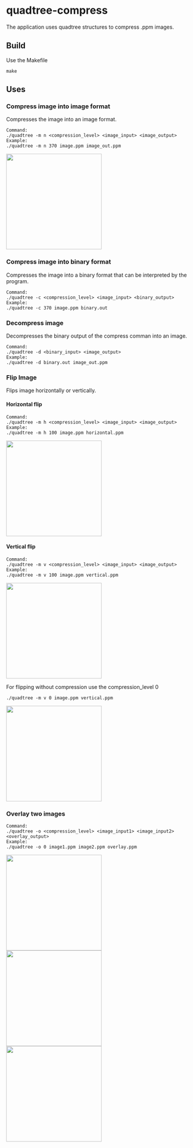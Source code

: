 # quadtree-compress
The application uses quadtree structures to compress .ppm images.

## Build
Use the Makefile
~~~
make
~~~
##  Uses 
### Compress image into image format
Compresses the image into an image format.
~~~
Command:
./quadtree -m n <compression_level> <image_input> <image_output>
Example:
./quadtree -m n 370 image.ppm image_out.ppm
~~~
<img src=https://i.imgur.com/ualZIbc.png width="256" height="256"/>

### Compress image into binary format
Compresses the image into a binary format that can be interpreted by the program.
~~~
Command:
./quadtree -c <compression_level> <image_input> <binary_output>
Example:
./quadtree -c 370 image.ppm binary.out
~~~
### Decompress image
Decompresses the binary output of the compress comman into an image.
~~~
Command:
./quadtree -d <binary_input> <image_output>
Example:
./quadtree -d binary.out image_out.ppm
~~~
### Flip Image
Flips image horizontally or vertically.

#### Horizontal flip
~~~
Command:
./quadtree -m h <compression_level> <image_input> <image_output>
Example:
./quadtree -m h 100 image.ppm horizontal.ppm
~~~
<img src=https://i.imgur.com/cBrSKnK.png width="256" height="256"/>

#### Vertical flip
~~~
Command:
./quadtree -m v <compression_level> <image_input> <image_output>
Example:
./quadtree -m v 100 image.ppm vertical.ppm
~~~
<img src=https://i.imgur.com/zd3jOXf.png width="256" height="256"/>

For flipping without compression use the compression_level 0
~~~
./quadtree -m v 0 image.ppm vertical.ppm
~~~
<img src=https://i.imgur.com/isJsLUW.png width="256" height="256"/>

### Overlay two images
~~~
Command:
./quadtree -o <compression_level> <image_input1> <image_input2> <overlay_output>
Example:
./quadtree -o 0 image1.ppm image2.ppm overlay.ppm
~~~
<img src=https://i.imgur.com/WQcut5b.jpg width="256" height="256"/> <img src=https://i.imgur.com/J4llid0.png width="256" height="256"/> <img src=https://i.imgur.com/3qdYckA.png width="256" height="256"/>

